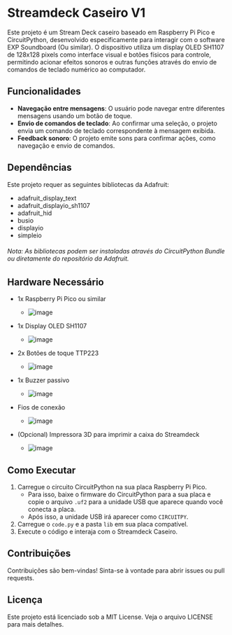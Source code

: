 # Streamdeck Caseiro V1

Este projeto é um Stream Deck caseiro baseado em Raspberry Pi Pico e CircuitPython, desenvolvido especificamente para interagir com o software EXP Soundboard (Ou similar). O dispositivo utiliza um display OLED SH1107 de 128x128 pixels como interface visual e botões físicos para controle, permitindo acionar efeitos sonoros e outras funções através do envio de comandos de teclado numérico ao computador.

## Funcionalidades

- **Navegação entre mensagens**: O usuário pode navegar entre diferentes mensagens usando um botão de toque.
- **Envio de comandos de teclado**: Ao confirmar uma seleção, o projeto envia um comando de teclado correspondente à mensagem exibida.
- **Feedback sonoro**: O projeto emite sons para confirmar ações, como navegação e envio de comandos.

## Dependências

Este projeto requer as seguintes bibliotecas da Adafruit:

- adafruit_display_text
- adafruit_displayio_sh1107
- adafruit_hid
- busio
- displayio
- simpleio

###### Nota: As bibliotecas podem ser instaladas através do CircuitPython Bundle ou diretamente do repositório da Adafruit.

## Hardware Necessário
- 1x Raspberry Pi Pico ou similar
  - ![image](https://github.com/user-attachments/assets/dfeaf6ff-6cd0-455f-a155-2efe0cdec150)

- 1x Display OLED SH1107
   - ![image](https://github.com/user-attachments/assets/1cc898f1-1c55-486b-86fc-afa17049cca9)

- 2x Botões de toque TTP223
   - ![image](https://github.com/user-attachments/assets/876cb80c-0a57-419b-92b8-1d4877e8e10f)

- 1x Buzzer passivo
   - ![image](https://github.com/user-attachments/assets/5a85d628-f7b2-4b66-b1d0-ccc9257bdae8)

- Fios de conexão
   - ![image](https://github.com/user-attachments/assets/a177bd65-fbfb-4803-a4b6-e08f8aa0ed3d)

- (Opcional) Impressora 3D para imprimir a caixa do Streamdeck
   - ![image](https://github.com/user-attachments/assets/f148c923-f2f2-4a57-9ad8-8c0fb0e59408)


## Como Executar

1. Carregue o circuito CircuitPython na sua placa Raspberry Pi Pico.
   - Para isso, baixe o firmware do CircuitPython para a sua placa e copie o arquivo `.uf2` para a unidade USB que aparece quando você conecta a placa.
   - Após isso, a unidade USB irá aparecer como `CIRCUITPY`.
2. Carregue o `code.py` e a pasta `lib` em sua placa compatível.
3. Execute o código e interaja com o Streamdeck Caseiro.

## Contribuições

Contribuições são bem-vindas! Sinta-se à vontade para abrir issues ou pull requests.

## Licença

Este projeto está licenciado sob a MIT License. Veja o arquivo LICENSE para mais detalhes.
